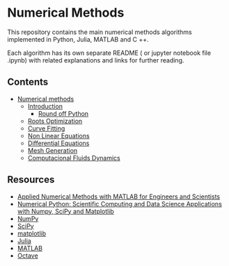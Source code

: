 # Numerical Methods

This repository contains the main numerical methods algorithms 
implemented in Python, Julia, MATLAB and C ++.

Each algorithm has its own separate README ( or jupyter notebook file .ipynb)
with related explanations and links for further reading.

## Contents

<!-- toc -->
* [Numerical methods](https://github.com/joaomh/numerical-methods)
    * [Introduction](https://github.com/joaomh/numerical-methods/blob/master/src/01_intro/intro.ipynb)
        * [Round off Python](https://github.com/joaomh/numerical-methods/blob/master/src/01_intro/round_off_error.ipynb)
    * [Roots Optimization]()
    * [Curve Fitting]()
    * [Non Linear Equations]()
    * [Differential Equations]()
    * [Mesh Generation]()
    * [Computacional Fluids Dynamics]()

## Resources
- [Applied Numerical Methods with MATLAB for Engineers and Scientists](https://www.amazon.com/Applied-Numerical-Methods-Engineers-Scientists/dp/0073397962)
- [Numerical Python: Scientific Computing and Data Science Applications with Numpy, SciPy and Matplotlib ](https://www.amazon.com/Numerical-Python-Scientific-Applications-Matplotlib/dp/1484242459/ref=sr_1_1?dchild=1&keywords=numerical+methods+python&qid=1597360845&s=books&sr=1-1)
- [NumPy](https://numpy.org/)
- [SciPy](https://www.scipy.org/)
- [matplotlib](https://matplotlib.org/)
- [Julia](https://julialang.org/)
- [MATLAB](https://www.mathworks.com/)
- [Octave](https://www.gnu.org/software/octave/)

